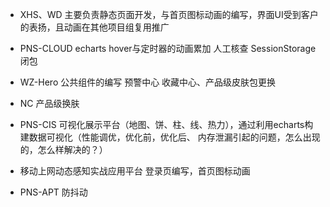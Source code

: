 - XHS、WD     主要负责静态页面开发，与首页图标动画的编写，界面UI受到客户的表扬，且动画在其他项目组复用推广
- PNS-CLOUD  echarts hover与定时器的动画累加 人工核查 SessionStorage 闭包
- WZ-Hero	 公共组件的编写 预警中心 收藏中心、产品级皮肤包更换
- NC		 产品级换肤 
- PNS-CIS	 可视化展示平台（地图、饼、柱、线、热力），通过利用echarts构建数据可视化（性能调优，优化前，优化后、
  内存泄漏引起的问题，怎么出现的，怎么样解决的？）

- 移动上网动态感知实战应用平台 登录页编写，首页图标动画
- PNS-APT	 防抖动
